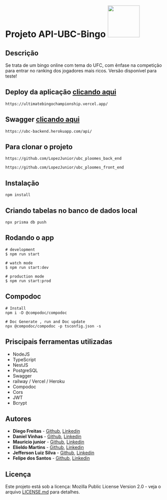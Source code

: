 # Projeto API-UBC-Bingo <img src="https://user-images.githubusercontent.com/95504029/151560441-2e792d97-fd65-462c-8fd7-70f581de5674.gif" width="100">

## Descrição

Se trata de um bingo online com tema do UFC, com ênfase na competição para entrar
no ranking dos jogadores mais ricos. Versão disponível para teste!

## Deploy da aplicação [clicando aqui](https://ploomes-dev.vercel.app/login)

```
https://ultimatebingochampionship.vercel.app/
```
## Swagger [clicando aqui](https://ubc-backend.herokuapp.com/api/)

```
https://ubc-backend.herokuapp.com/api/
```
## Para clonar o projeto

```
https://github.com/LopezJunior/ubc_ploomes_back_end
```
```
https://github.com/LopezJunior/ubc_ploomes_front_end
```

## Instalação

```
npm install
```

## Criando tabelas no banco de dados local

```
npx prisma db push
```

## Rodando o app

```
# development
$ npm run start

# watch mode
$ npm run start:dev

# production mode
$ npm run start:prod
```

## Compodoc

```
# Install
npm i -D @compodoc/compodoc

# Doc Generate , run and Doc update 
npx @compodoc/compodoc -p tsconfig.json -s
```

## Priscipais ferramentas utilizadas

* NodeJS
* TypeScript
* NestJS
* PostgreSQL
* Swagger
* railway / Vercel / Heroku
* Compodoc
* Cors
* JWT
* Bcrypt

## Autores

* **Diego Freitas** - [Github](https://github.com/diegofreitas50), [Linkedin](https://www.linkedin.com/in/diegofreitas50/)
* **Daniel Vinhas** - [Github](https://github.com/vinhas93), [Linkedin](https://www.linkedin.com/in/vinhasdaniel/)
* **Mauricio junior** - [Github](https://github.com/LopezJunior), [Linkedin](https://www.linkedin.com/in/mauricio--lopes)
* **Elieldo Martins** - [Github](https://github.com/hefi1413), [Linkedin](https://www.linkedin.com/in/elieldo-martins-05839673/)
* **Jefferson Luiz Silva** - [Github](https://github.com/jeffersonluiz27/), [Linkedin](https://www.linkedin.com/in/jeffluiz/)
* **Felipe dos Santos** - [Github](https://github.com/Felipe360flp), [Linkedin](https://www.linkedin.com/in/felipe-dos-santos-azevedo-57a04b20b/)

## Licença

Este projeto está sob a licença: Mozilla Public License Version 2.0 - veja o arquivo [LICENSE.md](https://github.com/diegofreitas50/Projeto3-Rick-and-Morty-API-BackEnd/blob/main/LICENSE) para detalhes.

	













